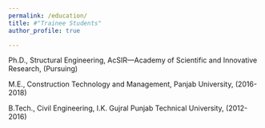 ```yaml
---
permalink: /education/
title: #"Trainee Students"
author_profile: true

---
```



Ph.D., Structural Engineering, AcSIR—Academy of Scientific and Innovative Research, (Pursuing)

M.E., Construction Technology and Management, Panjab University, (2016-2018)

B.Tech., Civil Engineering, I.K. Gujral Punjab Technical University, (2012-2016)
